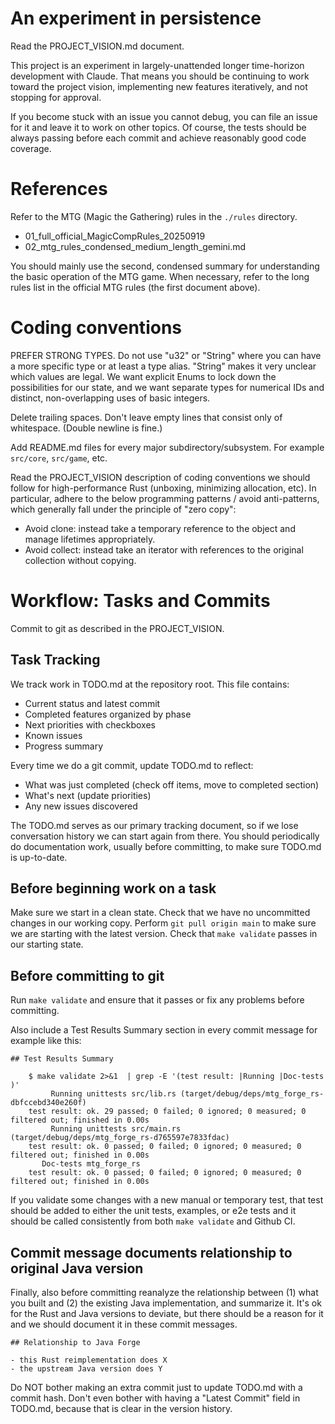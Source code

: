 


An experiment in persistence
========================================

Read the PROJECT_VISION.md document.

This project is an experiment in largely-unattended longer time-horizon development with Claude. That means you should be continuing to work toward the project vision, implementing new features iteratively, and not stopping for approval. 

If you become stuck with an issue you cannot debug, you can file an issue for it and leave it to work on other topics. Of course, the tests should be always passing before each commit and achieve reasonably good code coverage.

References
========================================

Refer to the MTG (Magic the Gathering) rules in the `./rules` directory.

 - 01_full_official_MagicCompRules_20250919
 - 02_mtg_rules_condensed_medium_length_gemini.md

You should mainly use the second, condensed summary for understanding the basic operation of the MTG game. When necessary, refer to the long rules list in the official MTG rules (the first document above).

Coding conventions
========================================

PREFER STRONG TYPES. Do not use "u32" or "String" where you can have a more specific type or at least a type alias. "String" makes it very unclear which values are legal. We want explicit Enums to lock down the possibilities for our state, and we want separate types for numerical IDs and distinct, non-overlapping uses of basic integers.

Delete trailing spaces. Don't leave empty lines that consist only of whitespace. (Double newline is fine.)

Add README.md files for every major subdirectory/subsystem.  For example `src/core`, `src/game`, etc.

Read the PROJECT_VISION description of coding conventions we should follow for high-performance Rust (unboxing, minimizing allocation, etc). In particular, adhere to the below programming patterns / avoid anti-patterns, which generally fall under the principle of "zero copy":

- Avoid clone: instead take a temporary reference to the object and manage lifetimes appropriately.
- Avoid collect: instead take an iterator with references to the original collection without copying.


Workflow: Tasks and Commits
========================================

Commit to git as described in the PROJECT_VISION.

Task Tracking
----------------------------------------

We track work in TODO.md at the repository root. This file contains:
- Current status and latest commit
- Completed features organized by phase
- Next priorities with checkboxes
- Known issues
- Progress summary

Every time we do a git commit, update TODO.md to reflect:
- What was just completed (check off items, move to completed section)
- What's next (update priorities)
- Any new issues discovered

The TODO.md serves as our primary tracking document, so if we lose conversation history we can start again from there.  You should periodically do documentation work, usually before committing, to make sure TODO.md is up-to-date.

Before beginning work on a task
----------------------------------------

Make sure we start in a clean state. Check that we have no uncommitted changes in our working copy. Perform `git pull origin main` to make sure we are starting with the latest version. Check that `make validate` passes in our starting state. 

Before committing to git
----------------------------------------

Run `make validate` and ensure that it passes or fix any problems before committing.

Also include a Test Results Summary section in every commit message for example like this:

```
## Test Results Summary

    $ make validate 2>&1  | grep -E '(test result: |Running |Doc-tests )'
         Running unittests src/lib.rs (target/debug/deps/mtg_forge_rs-dbfccebd340e260f)
    test result: ok. 29 passed; 0 failed; 0 ignored; 0 measured; 0 filtered out; finished in 0.00s
         Running unittests src/main.rs (target/debug/deps/mtg_forge_rs-d765597e7833fdac)
    test result: ok. 0 passed; 0 failed; 0 ignored; 0 measured; 0 filtered out; finished in 0.00s
       Doc-tests mtg_forge_rs
    test result: ok. 0 passed; 0 failed; 0 ignored; 0 measured; 0 filtered out; finished in 0.00s
```

If you validate some changes with a new manual or temporary test, that test should be added to either the unit tests, examples, or e2e tests and it should be called consistently from both `make validate` and Github CI.

Commit message documents relationship to original Java version
--------------------------------------------------------------

Finally, also before committing reanalyze the relationship between (1) what you built and (2) the existing Java implementation, and summarize it. It's ok for the Rust and Java versions to deviate, but there should be a reason for it and we should document it in these commit messages.

```
## Relationship to Java Forge

- this Rust reimplementation does X
- the upstream Java version does Y
```

Do NOT bother making an extra commit just to update TODO.md with a commit hash. Don't even bother with having a "Latest Commit" field in TODO.md, because that is clear in the version history.
